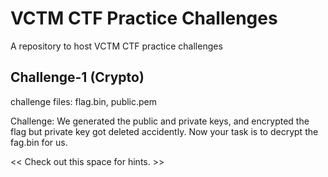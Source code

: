 # VCTM CTF Practice Challenges
A repository to host VCTM CTF practice challenges

Challenge-1 (Crypto)
---------------------
challenge files: flag.bin, public.pem

Challenge: We generated the public and private keys, and encrypted the flag but private key got deleted accidently. Now your task is to decrypt the fag.bin for us.

<< Check out this space for hints. >>

